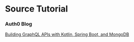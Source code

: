 # Source Tutorial

### Auth0 Blog

[Building GraphQL APIs with Kotlin, Spring Boot, and MongoDB](https://auth0.com/blog/building-graphql-apis-with-kotlin-spring-boot-and-mongodb/)

